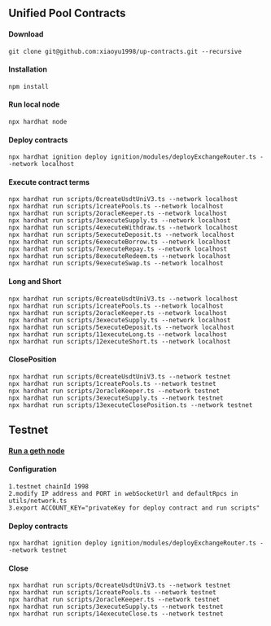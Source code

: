 ## Unified Pool Contracts

#### Download

```shell
git clone git@github.com:xiaoyu1998/up-contracts.git --recursive
```
#### Installation

```shell
npm install
```
#### Run local node
```shell
npx hardhat node
```
#### Deploy contracts
```shell
npx hardhat ignition deploy ignition/modules/deployExchangeRouter.ts --network localhost
```
#### Execute contract terms
```shell
npx hardhat run scripts/0createUsdtUniV3.ts --network localhost
npx hardhat run scripts/1createPools.ts --network localhost
npx hardhat run scripts/2oracleKeeper.ts --network localhost
npx hardhat run scripts/3executeSupply.ts --network localhost
npx hardhat run scripts/4executeWithdraw.ts --network localhost
npx hardhat run scripts/5executeDeposit.ts --network localhost
npx hardhat run scripts/6executeBorrow.ts --network localhost
npx hardhat run scripts/7executeRepay.ts --network localhost
npx hardhat run scripts/8executeRedeem.ts --network localhost
npx hardhat run scripts/9executeSwap.ts --network localhost
```
#### Long and Short
```shell
npx hardhat run scripts/0createUsdtUniV3.ts --network localhost
npx hardhat run scripts/1createPools.ts --network localhost
npx hardhat run scripts/2oracleKeeper.ts --network localhost
npx hardhat run scripts/3executeSupply.ts --network localhost
npx hardhat run scripts/5executeDeposit.ts --network localhost
npx hardhat run scripts/11executeLong.ts --network localhost
npx hardhat run scripts/12executeShort.ts --network localhost
```
#### ClosePosition
```shell
npx hardhat run scripts/0createUsdtUniV3.ts --network testnet
npx hardhat run scripts/1createPools.ts --network testnet
npx hardhat run scripts/2oracleKeeper.ts --network testnet
npx hardhat run scripts/3executeSupply.ts --network testnet
npx hardhat run scripts/13executeClosePosition.ts --network testnet
```
## Testnet
#### [Run a geth node](https://github.com/xiaoyu1998/go-ethereum)

#### Configuration 
```shell
1.testnet chainId 1998 
2.modify IP address and PORT in webSocketUrl and defaultRpcs in utils/network.ts
3.export ACCOUNT_KEY="privateKey for deploy contract and run scripts"
```
#### Deploy contracts
```shell
npx hardhat ignition deploy ignition/modules/deployExchangeRouter.ts --network testnet
```
#### Close
```shell
npx hardhat run scripts/0createUsdtUniV3.ts --network testnet
npx hardhat run scripts/1createPools.ts --network testnet
npx hardhat run scripts/2oracleKeeper.ts --network testnet
npx hardhat run scripts/3executeSupply.ts --network testnet
npx hardhat run scripts/14executeClose.ts --network testnet
```